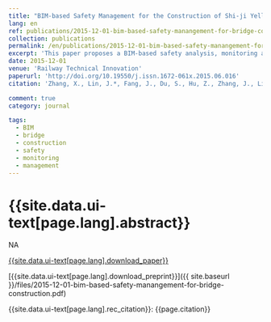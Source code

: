 ```yaml
---
title: "BIM-based Safety Management for the Construction of Shi-ji Yellow River Bridge"
lang: en
ref: publications/2015-12-01-bim-based-safety-manangement-for-bridge-construction
collection: publications
permalink: /en/publications/2015-12-01-bim-based-safety-manangement-for-bridge-construction
excerpt: 'This paper proposes a BIM-based safety analysis, monitoring and management approach for bridge construction'
date: 2015-12-01
venue: 'Railway Technical Innovation'
paperurl: 'http://doi.org/10.19550/j.issn.1672-061x.2015.06.016'
citation: 'Zhang, X., Lin, J.*, Fang, J., Du, S., Hu, Z., Zhang, J., Liang, C. (2015). &quot;BIM-based Safety Management for the Construction of Shi-ji Yellow River Bridge&quot; <i>Railway Technical Innovation</i>. 6: 74-76. doi: 10.19550/j.issn.1672-061x.2015.06.016 (in Chinese)'

comment: true
category: journal

tags: 
  - BIM
  - bridge
  - construction
  - safety
  - monitoring
  - management
---
```



{{site.data.ui-text[page.lang].abstract}}
====

NA 

[{{site.data.ui-text[page.lang].download_paper}}](http://doi.org/10.19550/j.issn.1672-061x.2015.06.016)

[{{site.data.ui-text[page.lang].download_preprint}}]({{ site.baseurl }}/files/2015-12-01-bim-based-safety-manangement-for-bridge-construction.pdf)

{{site.data.ui-text[page.lang].rec_citation}}: {{page.citation}}